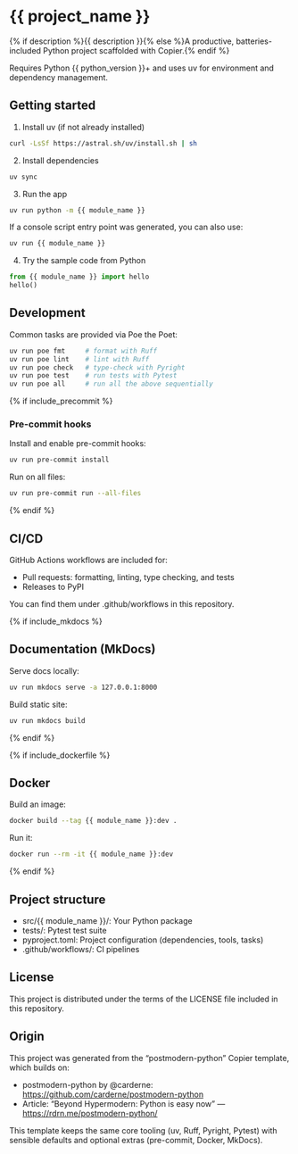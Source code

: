 # {{ project_name }}

{% if description %}{{ description }}{% else %}A productive, batteries-included Python project scaffolded with Copier.{% endif %}

Requires Python {{ python_version }}+ and uses uv for environment and dependency management.

## Getting started

1) Install uv (if not already installed)
```bash
curl -LsSf https://astral.sh/uv/install.sh | sh
```

2) Install dependencies
```bash
uv sync
```

3) Run the app
```bash
uv run python -m {{ module_name }}
```
If a console script entry point was generated, you can also use:
```bash
uv run {{ module_name }}
```

4) Try the sample code from Python
```python
from {{ module_name }} import hello
hello()
```

## Development

Common tasks are provided via Poe the Poet:
```bash
uv run poe fmt     # format with Ruff
uv run poe lint    # lint with Ruff
uv run poe check   # type-check with Pyright
uv run poe test    # run tests with Pytest
uv run poe all     # run all the above sequentially
```

{% if include_precommit %}
### Pre-commit hooks
Install and enable pre-commit hooks:
```bash
uv run pre-commit install
```
Run on all files:
```bash
uv run pre-commit run --all-files
```
{% endif %}

## CI/CD

GitHub Actions workflows are included for:
- Pull requests: formatting, linting, type checking, and tests
- Releases to PyPI

You can find them under .github/workflows in this repository.

{% if include_mkdocs %}
## Documentation (MkDocs)

Serve docs locally:
```bash
uv run mkdocs serve -a 127.0.0.1:8000
```
Build static site:
```bash
uv run mkdocs build
```
{% endif %}

{% if include_dockerfile %}
## Docker

Build an image:
```bash
docker build --tag {{ module_name }}:dev .
```

Run it:
```bash
docker run --rm -it {{ module_name }}:dev
```
{% endif %}

## Project structure

- src/{{ module_name }}/: Your Python package
- tests/: Pytest test suite
- pyproject.toml: Project configuration (dependencies, tools, tasks)
- .github/workflows/: CI pipelines

## License

This project is distributed under the terms of the LICENSE file included in this repository.

## Origin

This project was generated from the “postmodern-python” Copier template, which builds on:
- postmodern-python by @carderne: https://github.com/carderne/postmodern-python
- Article: “Beyond Hypermodern: Python is easy now” — https://rdrn.me/postmodern-python/

This template keeps the same core tooling (uv, Ruff, Pyright, Pytest) with sensible defaults and optional extras (pre-commit, Docker, MkDocs).
